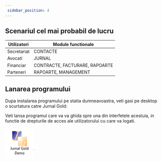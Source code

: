 ```yaml
---
 sidebar_position: 4
---
```


## Scenariul cel mai probabil de lucru

| Utilizatori | Module functionale |
| --- | --- |
| Secretariat | CONTACTE |
| Avocati  | JURNAL |
| Financiar | CONTRACTE, FACTURARE, RAPOARTE |
| Parteneri | RAPOARTE, MANAGEMENT  |

## Lanarea programului

Dupa instalarea programului pe statia dumneavoastra, veti  gasi pe desktop o scurtatura catre Jurnal Gold:

Veti lansa programul care va va ghida spre una din interfetele acestuia, in functie de drepturile de acces ale utilizatorului cu care va logati.

![Untitled](Ghid%20pentru%20Jurnal%20Gold%20Demo%207383d6e3e46349199e8a97198aec4451/Untitled.png)
